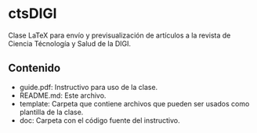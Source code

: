# ctsDIGI

Clase LaTeX para envío y previsualización de artículos a la revista de Ciencia Técnología y Salud de la DIGI.

## Contenido

- guide.pdf: Instructivo para uso de la clase.
- README.md: Este archivo.
- template: Carpeta que contiene archivos que pueden ser usados como plantilla de la clase.
- doc: Carpeta con el código fuente del instructivo.
